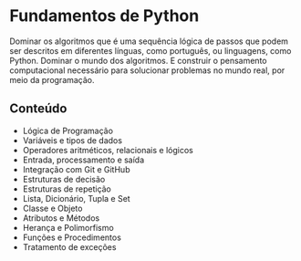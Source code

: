 # Fundamentos de Python

Dominar os algoritmos que é uma sequência lógica de passos que podem ser 
descritos em diferentes línguas, como português, ou linguagens, como Python. 
Dominar o mundo dos algoritmos. E construir o pensamento computacional 
necessário para solucionar problemas no mundo real, por meio da programação.

## Conteúdo

- Lógica de Programação
- Variáveis e tipos de dados
- Operadores aritméticos, relacionais e lógicos
- Entrada, processamento e saída
- Integração com Git e GitHub
- Estruturas de decisão
- Estruturas de repetição
- Lista, Dicionário, Tupla e Set
- Classe e Objeto
- Atributos e Métodos
- Herança e Polimorfismo
- Funções e Procedimentos
- Tratamento de exceções